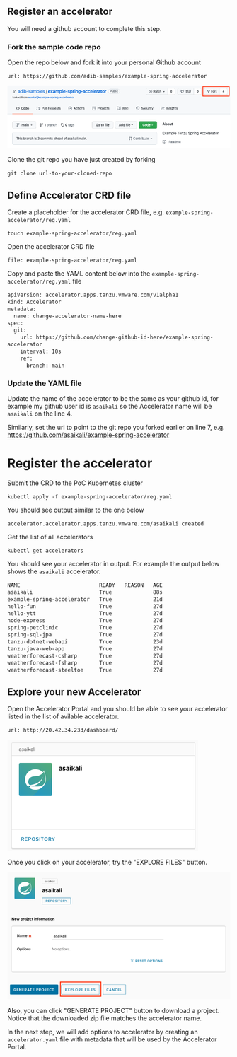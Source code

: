 ## Register an accelerator 

You will need a github account to complete this step. 

### Fork the sample code repo 

Open the repo below and fork it into your personal Github account

```dashboard:open-url
url: https://github.com/adib-samples/example-spring-accelerator
```

![Fork Github project](images/fork.png)

Clone the git repo you have just created by forking

``` execute 
git clone url-to-your-cloned-repo
```

## Define Accelerator CRD file 

Create a placeholder for the accelerator CRD file, e.g. `example-spring-accelerator/reg.yaml`

```execute 
touch example-spring-accelerator/reg.yaml
```

Open the accelerator CRD file

```editor:open-file
file: example-spring-accelerator/reg.yaml
```

Copy and paste the YAML content below into the `example-spring-accelerator/reg.yaml` file 

```copy
apiVersion: accelerator.apps.tanzu.vmware.com/v1alpha1
kind: Accelerator
metadata:
  name: change-accelerator-name-here
spec:
  git:
    url: https://github.com/change-github-id-here/example-spring-accelerator
    interval: 10s
    ref:
      branch: main
```

### Update the YAML file

Update the name of the accelerator to be the same as your github id, for 
example my github user id is `asaikali` so the Accelerator name will be 
`asaikali` on the line 4.

Similarly, set the url to point to the git repo you forked earlier on line 7,
e.g. https://github.com/asaikali/example-spring-accelerator


# Register the accelerator 

Submit the CRD to the PoC Kubernetes cluster 

```execute
kubectl apply -f example-spring-accelerator/reg.yaml
```

You should see output similar to the one below 
```text
accelerator.accelerator.apps.tanzu.vmware.com/asaikali created
```

Get the list of all accelerators 
```execute 
kubectl get accelerators 
```

You should see your accelerator in output. For example the output 
below shows the `asaikali` accelerator.

```text
NAME                         READY   REASON   AGE
asaikali                     True             88s
example-spring-accelerator   True             21d
hello-fun                    True             27d
hello-ytt                    True             27d
node-express                 True             27d
spring-petclinic             True             27d
spring-sql-jpa               True             27d
tanzu-dotnet-webapi          True             23d
tanzu-java-web-app           True             27d
weatherforecast-csharp       True             27d
weatherforecast-fsharp       True             27d
weatherforecast-steeltoe     True             27d
```

## Explore your new Accelerator

Open the Accelerator Portal and you should be able to see your accelerator 
listed in the list of avilable accelerator.

```dashboard:open-url
url: http://20.42.34.233/dashboard/
```

![Initial Accelerator](images/initial-accelerator.png)

Once you click on your accelerator, try the "EXPLORE FILES" button.

![Inside Accelerator](images/inside-accelerator.png)

Also, you can click "GENERATE PROJECT" button to download a project.
Notice that the downloaded zip file matches the accelerator name.

In the next step, we will add options to accelerator by creating an 
`accelerator.yaml` file with metadata that will be used by the Accelerator Portal.

